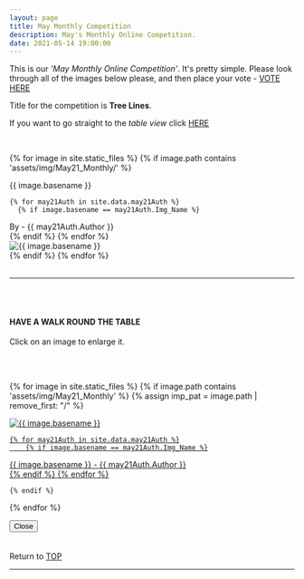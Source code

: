 ```yaml
---
layout: page
title: May Monthly Competition
description: May's Monthly Online Competition.
date: 2021-05-14 19:00:00
---
```



This is our _'May Monthly Online Competition'_. It's pretty simple. Please look through all of the images below please, and then place your vote - <a target="_blank" href="https://surveyhero.com/c/7e25e690">VOTE HERE</a> 


<p>Title for the competition is <strong>Tree Lines</strong>. </p> 

If you want to go straight to the *table view* click <a href="#tableView">HERE</a>

<!-- <br>
## !! VOTING IS NOW CLOSED !!
<br> -->

<br>

<!-- This loops through all the images in specified folder -->
{% for image in site.static_files %}
    {% if image.path contains 'assets/img/May21_Monthly/' %}
<div class="Number">{{ image.basename }}</div>

<!-- This runs and checks if there is a matching author in the file -->
    {% for may21Auth in site.data.may21Auth %}
      {% if image.basename == may21Auth.Img_Name %}
<div class="subName">By - {{ may21Auth.Author }}</div>
      {% endif %}
    {% endfor %}


<div>
    <img class="col three Comp_Img" src="{{ site.baseurl }}{{ image.path }}" alt="{{ image.basename }}">
</div>
    {% endif %}
{% endfor %}



<br>
<br>

<hr id="tableView">

<br>
<br>

<div class="col three caption">
    <h4>HAVE A WALK ROUND THE TABLE </h4>
    <p>Click on an image to enlarge it.</p>    
</div>

<br>
<br>


<!-- MASONARY GRID -->
<div class="full-width">
	<div class="grid">

{% for image in site.static_files %}
    {% if image.path contains 'assets/img/May21_Monthly' %}
        {% assign imp_pat = image.path | remove_first: "/" %}
<div class="grid__item" data-size="1280x1280">  
    <a href="{{ site.baseurl }}{{ image.path }}" class="img-wrap" alt="{{ image.basename }}">
        <img src="{{ site.baseurl }}{{ image.path }}" alt="{{ image.basename }}" />

    {% for may21Auth in site.data.may21Auth %}
        {% if image.basename == may21Auth.Img_Name %}
<div class="description description--grid">{{ image.basename }} - {{ may21Auth.Author }}</div>
        {% endif %}
    {% endfor %}

</a>
</div>

    {% endif %}
{% endfor %}
	</div>

<!-- /grid -->
<div class="preview">
	<button class="action action--close"><i class="fa fa-times"></i><span class="text-hidden">Close</span></button>
	<div class="description description--preview"></div>
</div>
</div>
<!-- MASONARY GRID END -->

<br>
<br>

<div class="col three caption">
    Return to <a href="#top">TOP</a>
</div>

<hr>






